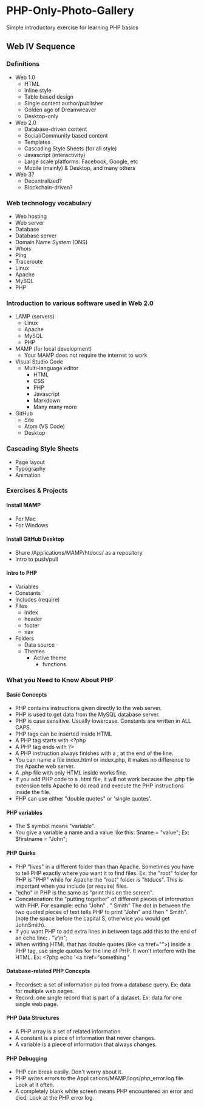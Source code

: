 # PHP-Only-Photo-Gallery
 Simple introductory exercise for learning PHP basics


## Web IV Sequence

### Definitions
- Web 1.0
  - HTML
  - Inline style
  - Table based design
  - Single content author/publisher
  - Golden age of Dreamweaver
  - Desktop-only
- Web 2.0
  - Database-driven content
  - Social/Community based content
  - Templates
  - Cascading Style Sheets (for all style)
  - Javascript (interactivity)
  - Large scale platforms: Facebook, Google, etc
  - Mobile (mainly) & Desktop, and many others
- Web 3?
  - Decentralized?
  - Blockchain-driven?
  
  
### Web technology vocabulary
  - Web hosting 
  - Web server
  - Database
  - Database server
  - Domain Name System (DNS)
  - Whois
  - Ping
  - Traceroute
  - Linux
  - Apache
  - MySQL
  - PHP

### Introduction to various software used in Web 2.0
- LAMP (servers)
  - Linux
  - Apache
  - MySQL
  - PHP
- MAMP (for local development)
  - Your MAMP does not require the internet to work
- Visual Studio Code
  - Multi-language editor
    - HTML
    - CSS
    - PHP
    - Javascript
    - Markdown
    - Many many more
- GitHub
  - Site
  - Atom (VS Code)
  - Desktop
### Cascading Style Sheets
  - Page layout
  - Typography
  - Animation

### Exercises & Projects
#### Install MAMP
- For Mac
- For Windows
#### Install GitHub Desktop 
- Share /Applications/MAMP/htdocs/ as a repository
- Intro to push/pull
#### Intro to PHP
- Variables
- Constants
- Includes (require)
- Files
  - index
  - header
  - footer
  - nav
- Folders
  - Data source
  - Themes
    - Active theme
      - functions

### What you Need to Know About PHP

#### Basic Concepts
- PHP contains instructions given directly to the web server.
- PHP is used to get data from the MySQL database server.
- PHP is case sensitive. Usually lowercase. Constants are written in ALL CAPS.
- PHP tags can be inserted inside HTML
- A PHP tag starts with <?php
- A PHP tag ends with ?>
- A PHP instruction always finishes with a ; at the end of the line. 
- You can name a file index.html or index.php, it makes no difference to the Apache web server.
- A .php file with only HTML inside works fine.
- If you add PHP code to a .html file, it will not work because the .php file extension tells Apache to do read and execute the PHP instructions inside the file.
- PHP can use either "double quotes" or 'single quotes'.

#### PHP variables
- The $ symbol means "variable".
- You give a variable a name and a value like this: $name = "value"; Ex: $firstname = "John";



#### PHP Quirks
- PHP "lives" in a different folder than than Apache. Sometimes you have to tell PHP exactly where you want it to find files. Ex: the "root" folder for PHP is "PHP" while for Apache the "root" folder is "htdocs". This is important when you include (or require) files.
- "echo" in PHP is the same as "print this on the screen".
- Concatenation: the "putting together" of different pieces of information with PHP. For example: echo "John" . " Smith"  The dot in between the two quoted pieces of text tells PHP to print "John" and then " Smith". (note the space before the capital S, otherwise you would get JohnSmith).
- If you want PHP to add extra lines in between tags add this to the end of an echo line:  . "\r\n"; 
- When writing HTML that has double quotes (like <a href=\"\">) inside a PHP tag, use single quotes for the line of PHP. It won't interfere with the HTML. Ex: <?php echo '<a href="something ' 

#### Database-related PHP Concepts
- Recordset: a set of information pulled from a database query. Ex: data for multiple web pages.
- Record: one single record that is part of a dataset. Ex: data for one single web page.

#### PHP Data Structures
- A PHP array is a set of related information.
- A constant is a piece of information that never changes.
- A variable is a piece of information that always changes.

#### PHP Debugging
- PHP can break easily. Don't worry about it. 
- PHP writes errors to the Applications/MAMP/logs/php_error.log file. Look at it often.
- A completely blank white screen means PHP encountered an error and died. Look at the PHP error log.
